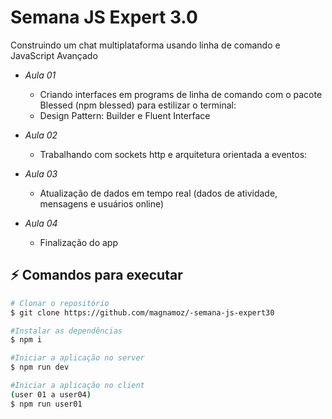 # Semana JS Expert 3.0 
Construindo um chat multiplataforma usando linha de comando e JavaScript Avançado

- *Aula 01* 
    - Criando interfaces em programs de linha de comando com o pacote Blessed (npm blessed) para estilizar o terminal:
    - Design Pattern: Builder e Fluent Interface

- *Aula 02* 
    - Trabalhando com sockets http e arquitetura orientada a eventos:

- *Aula 03* 
    - Atualização de dados em tempo real (dados de atividade, mensagens e usuários online)

- *Aula 04*  
    - Finalização do app

## :zap: Comandos para executar

```bash
# Clonar o repositório
$ git clone https://github.com/magnamoz/-semana-js-expert30

#Instalar as dependências
$ npm i

#Iniciar a aplicação no server
$ npm run dev

#Iniciar a aplicação no client 
(user 01 a user04)
$ npm run user01 
```
